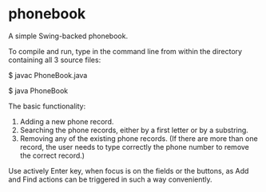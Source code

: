 # phonebook
A simple Swing-backed phonebook.

To compile and run, type in the command line from within the directory containing all 3 source files:

$ javac PhoneBook.java

$ java PhoneBook

The basic functionality:

1. Adding a new phone record.
2. Searching the phone records, either by a first letter or by a substring.
3. Removing any of the existing phone records. (If there are more than one record, the user needs to type correctly the phone number to remove the correct record.)

Use actively Enter key, when focus is on the fields or the buttons, as Add and Find actions can be triggered in such a way conveniently.
